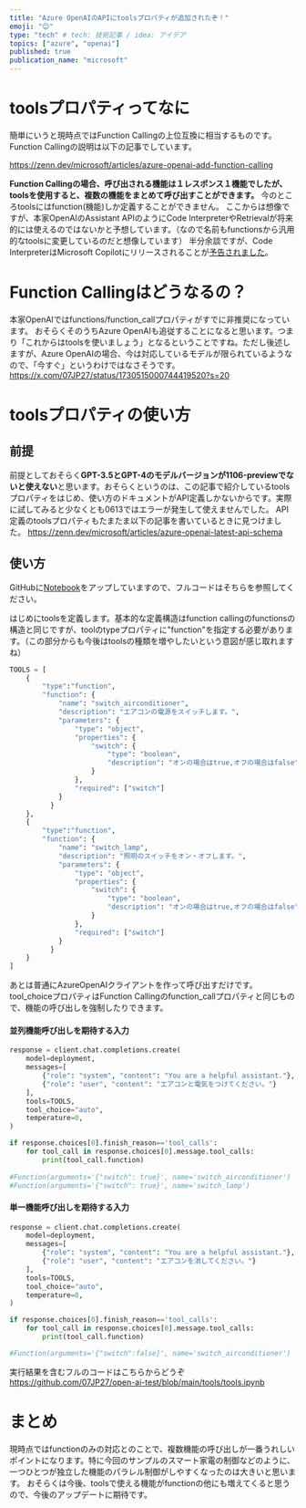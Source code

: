 ```yaml
---
title: "Azure OpenAIのAPIにtoolsプロパティが追加されたぞ！"
emoji: "😊"
type: "tech" # tech: 技術記事 / idea: アイデア
topics: ["azure", "openai"]
published: true
publication_name: "microsoft"
---
```


# toolsプロパティってなに
簡単にいうと現時点ではFunction Callingの上位互換に相当するものです。Function Callingの説明は以下の記事でしています。

https://zenn.dev/microsoft/articles/azure-openai-add-function-calling

**Function Callingの場合、呼び出される機能は１レスポンス１機能でしたが、toolsを使用すると、複数の機能をまとめて呼び出すことができます。**
今のところtoolsにはfunction(機能)しか定義することができません。
ここからは想像ですが、本家OpenAIのAssistant APIのようにCode InterpreterやRetrievalが将来的には使えるのではないかと予想しています。（なので名前もfunctionsから汎用的なtoolsに変更しているのだと想像しています）
半分余談ですが、Code InterpreterはMicrosoft Copilotにリリースされることが[予告されました](https://blogs.microsoft.com/blog/2023/12/05/celebrating-the-first-year-of-copilot-with-significant-new-innovations/)。

# Function Callingはどうなるの？
本家OpenAIではfunctions/function_callプロパティがすでに非推奨になっています。
おそらくそのうちAzure OpenAIも追従することになると思います。つまり「これからはtoolsを使いましょう」となるということですね。ただし後述しますが、Azure OpenAIの場合、今は対応しているモデルが限られているようなので、「今すぐ」というわけではなさそうです。
https://x.com/07JP27/status/1730515000744419520?s=20


# toolsプロパティの使い方
## 前提
前提としておそらく**GPT-3.5とGPT-4のモデルバージョンが1106-previewでないと使えない**と思います。おそらくというのは、この記事で紹介しているtoolsプロパティをはじめ、使い方のドキュメントがAPI定義しかないからです。実際に試してみると少なくとも0613ではエラーが発生して使えませんでした。
API定義のtoolsプロパティもたまたま以下の記事を書いているときに見つけました。
https://zenn.dev/microsoft/articles/azure-openai-latest-api-schema

## 使い方
GitHubに[Notebook](https://github.com/07JP27/open-ai-test/blob/main/tools/tools.ipynb)をアップしていますので、フルコードはそちらを参照してください。

はじめにtoolsを定義します。基本的な定義構造はfunction callingのfunctionsの構造と同じですが、toolのtypeプロパティに"function"を指定する必要があります。（この部分からも今後はtoolsの種類を増やしたいという意図が感じ取れますね）
```python
TOOLS = [
    {
        "type":"function",
        "function": {
            "name": "switch_airconditioner",
            "description": "エアコンの電源をスイッチします。",
            "parameters": {
                "type": "object",
                "properties": {
                    "switch": {
                        "type": "boolean",
                        "description": "オンの場合はtrue,オフの場合はfalse"
                    }
                },
                "required": ["switch"]
            }
          }
    },
    {
        "type":"function",
        "function": {
            "name": "switch_lamp",
            "description": "照明のスイッチをオン・オフします。",
            "parameters": {
                "type": "object",
                "properties": {
                    "switch": {
                        "type": "boolean",
                        "description": "オンの場合はtrue,オフの場合はfalse"
                    }
                },
                "required": ["switch"]
            }
          }
    }
]
```

あとは普通にAzureOpenAIクライアントを作って呼び出すだけです。
tool_choiceプロパティはFunction Callingのfunction_callプロパティと同じもので、機能の呼び出しを強制したりできます。

#### 並列機能呼び出しを期待する入力
```python
response = client.chat.completions.create(
    model=deployment,
    messages=[
        {"role": "system", "content": "You are a helpful assistant."},
        {"role": "user", "content": "エアコンと電気をつけてください。"}
    ],
    tools=TOOLS,
    tool_choice="auto",
    temperature=0,
)

if response.choices[0].finish_reason=='tool_calls':
    for tool_call in response.choices[0].message.tool_calls:
        print(tool_call.function)
    
#Function(arguments='{"switch": true}', name='switch_airconditioner')
#Function(arguments='{"switch": true}', name='switch_lamp')
```
#### 単一機能呼び出しを期待する入力
```python
response = client.chat.completions.create(
    model=deployment,
    messages=[
        {"role": "system", "content": "You are a helpful assistant."},
        {"role": "user", "content": "エアコンを消してください。"}
    ],
    tools=TOOLS,
    tool_choice="auto",
    temperature=0,
)

if response.choices[0].finish_reason=='tool_calls':
    for tool_call in response.choices[0].message.tool_calls:
        print(tool_call.function)

#Function(arguments='{"switch":false}', name='switch_airconditioner')

```

実行結果を含むフルのコードはこちらからどうぞ
https://github.com/07JP27/open-ai-test/blob/main/tools/tools.ipynb

# まとめ
現時点ではfunctionのみの対応とのことで、複数機能の呼び出しが一番うれしいポイントになります。特に今回のサンプルのスマート家電の制御などのように、一つひとつが独立した機能のパラレル制御がしやすくなったのは大きいと思います。
おそらくは今後、toolsで使える機能がfunctionの他にも増えてくると思うので、今後のアップデートに期待です。